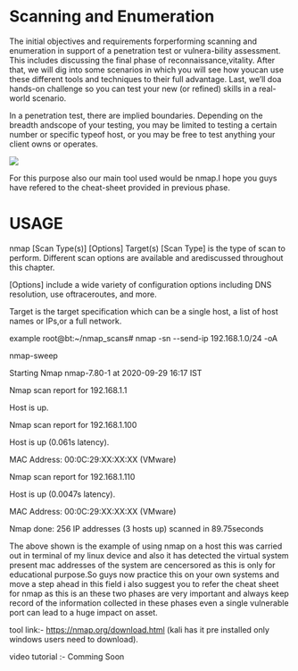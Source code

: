 # Scanning and Enumeration
   The initial objectives and requirements forperforming scanning and enumeration in support of a penetration test or vulnera-bility 
  assessment. This includes discussing the final phase of reconnaissance,vitality. After that, we will dig into some scenarios in which 
  you will see how youcan use these different tools and techniques to their full advantage. Last, we’ll doa hands-on challenge so you can 
  test your new (or refined) skills in a real-world scenario.
  
  In a penetration test, there are implied boundaries. Depending on the breadth andscope of your testing, you may be limited to testing a
  certain number or specific typeof host, or you may be free to test anything your client owns or operates.
  
 ![](https://nmap.org/images/sitelogo.png)
 
 For this purpose also our main tool used would be nmap.I hope you guys have refered to the cheat-sheet provided in previous phase.
  
  # USAGE
  
  nmap [Scan Type(s)] [Options] Target(s)
  [Scan Type] is the type of scan to perform. Different scan options are available and arediscussed throughout this chapter.
  
  [Options] include a wide variety of configuration options including DNS resolution, use oftraceroutes, and more.
  
  Target is the target specification which can be a single host, a list of host names or IPs,or a full network.
  
  example 
  root@bt:~/nmap_scans# nmap -sn --send-ip 192.168.1.0/24 -oA
  
  nmap-sweep
  
  Starting Nmap nmap-7.80-1 at 2020-09-29 16:17 IST
  
  Nmap scan report for 192.168.1.1
  
  Host is up.
  
  Nmap scan report for 192.168.1.100
  
  Host is up (0.061s latency).
  
  MAC Address: 00:0C:29:XX:XX:XX (VMware)
  
  Nmap scan report for 192.168.1.110
  
  Host is up (0.0047s latency).
  
  MAC Address: 00:0C:29:XX:XX:XX (VMware)
  
  Nmap done: 256 IP addresses (3 hosts up) scanned in 89.75seconds
  
  
  The above shown is the example of using nmap on a host this was carried out in terminal of my linux device and also it has detected the
  virtual system present mac addresses of the system are cencersored as this is only for educational purpose.So guys now practice this on
  your own systems and move a step ahead in this field i also suggest you to refer the cheat sheet for nmap as this is an these two phases
  are very important and always keep record of the information collected in these phases even a single vulnerable port can lead to a huge 
  impact on asset.
  
  tool link:- https://nmap.org/download.html (kali has it pre installed only windows users need to download).
  
  video tutorial :- Comming Soon
 
  
